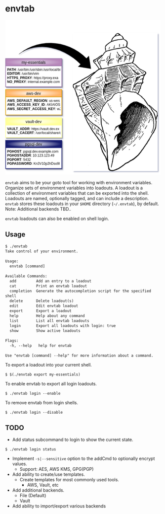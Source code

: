 # envtab

![diagram](diagram.png "Take control of your environment")

`envtab` aims to be your goto tool for working with environment variables. Organize sets of environment variables into loadouts. A loadout is a collection of environment variables that can be exported into the shell. Loadouts are named, optionally tagged, and can include a description. `envtab` stores these loadouts in your `$HOME` directory (`~/.envtab`), by default. Note: Additional backends TBD..

`envtab` loadouts can also be enabled on shell login.

## Usage

```
$ ./envtab
Take control of your environment.

Usage:
  envtab [command]

Available Commands:
  add         Add an entry to a loadout
  cat         Print an envtab loadout
  completion  Generate the autocompletion script for the specified shell
  delete      Delete loadout(s)
  edit        Edit envtab loadout
  export      Export a loadout
  help        Help about any command
  list        List all envtab loadouts
  login       Export all loadouts with login: true
  show        Show active loadouts

Flags:
  -h, --help   help for envtab

Use "envtab [command] --help" for more information about a command.
```

To export a loadout into your current shell.

```
$ $(./envtab export my-essentials)
```

To enable envtab to export all login loadouts.

```
$ ./envtab login --enable
```

To remove envtab from login shells.

```
$ ./envtab login --disable
```

## TODO
- Add status subcommand to login to show the current state.
```
$ ./envtab login status
```
- Implement `-s|--sensitive` option to the addCmd to optionally encrypt values.
  - Support: AES, AWS KMS, GPG(PGP)
- Add ability to create/use templates.
  - Create templates for most commonly used tools.
    - AWS, Vault, etc
- Add additional backends.
  - File (Default)
  - Vault
- Add ability to import/export various backends
